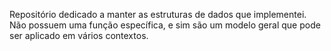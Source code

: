 Repositório dedicado a manter as estruturas de dados que implementei. Não possuem uma função específica, e sim são um modelo geral que pode ser aplicado em vários contextos.
